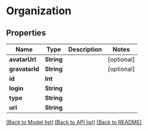 # Organization

## Properties
Name | Type | Description | Notes
------------ | ------------- | ------------- | -------------
**avatarUrl** | **String** |  | [optional] 
**gravatarId** | **String** |  | [optional] 
**id** | **Int** |  | 
**login** | **String** |  | 
**type** | **String** |  | 
**url** | **String** |  | 

[[Back to Model list]](../README.md#documentation-for-models) [[Back to API list]](../README.md#documentation-for-api-endpoints) [[Back to README]](../README.md)


